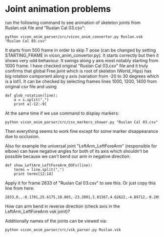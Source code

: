 # Joint animation problems
run the following command to see animation of skeleton joints from Ruslan.vsk file and "Ruslan Cal 03.csv":

    python vicon_anim_parser/src/vicon_anim_convertor.py Ruslan.vsk "Ruslan Cal 03.csv"

It starts from 500 frame in order to skip T pose (can be changed by setting STARTING_FRAME in vicon_anim_convertor.py).
It starts correctly  but then it shows very odd behaviour. It swings along y axis most notably 
starting from 1000 frame.
I have checked original "Ruslan Cal 03.csv" file and it truly confirms that 
global Free joint which is root of skeleton (World_Hips) has big rotation component along y axis 
(variation from -20 to 30 degrees which is a lot!). It can be checked by selecting frames lines 
1000, 1200, 1400 from original csv file and using 

    def glob_rotation(line):
        a = s.split(",")
        print a[-12:-9]

At the same time if we use command to display markers:

    python vicon_anim_parser/src/csv_markers_shower.py "Ruslan Cal 03.csv"
    
Then everything seems to work fine except for some marker disappearance due to occlusion.

Also for example the universal joint "LeftArm_LeftForeArm" (responsible for elbow) can have negative angles
for both of its axis which shouldn't be possible because we can't bend our arm in negative direction:

    def show_LeftArm_LeftForeArm_DOFs(line):
        terms = line.split(",")
        print terms[12:14]
        
Apply it for frame 2833 of "Ruslan Cal 03.csv" to see this. Or just copy this line from here:

    2833,0,,-8.1701,25.6175,18.803,-23.2891,5.81567,4.62622,-4.89712,-8.20922,-5.39868,-40.0206,-114.35,-17.8801,-11.783,-17.6426,,,0,0,-3.98894,5.28708,-13.936,71.2905,8.22028,-123.245,,19.538,23.1561,-379.637,-40.4784,-16.8236,-76.658,,,0,0,11.0729,3.38716,-6.69714,59.9004,39.5392,8.37265,,32.2315,22.0451,17.6023,30.5434,38.1072,10.6972,-14.6668,0.540473,-7.4077,12.7571,-96.3395,37.96,177.518,-17.4998,-103.272,975.3,67.1142,-82.0522,-2.33946,715.903,211.034,1330.16
    
How can arm bend in reverse direction (check axis in the LeftArm_LeftForeArm vsk joint)?


Additionally names of the joints can be viewed via:

    python vicon_anim_parser/src/vsk_parser.py Ruslan.vsk